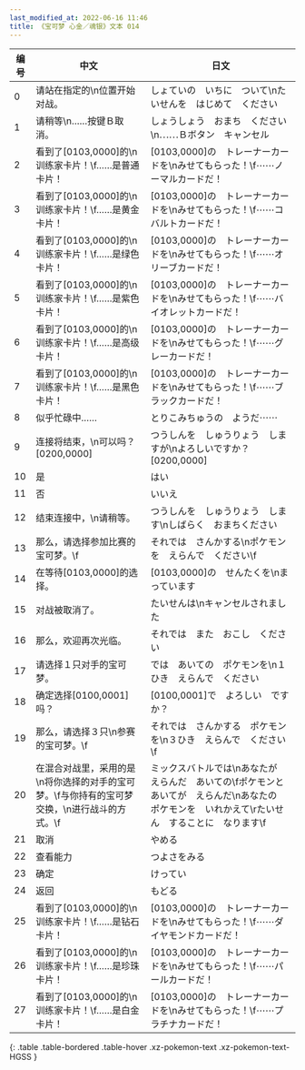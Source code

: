 ```yaml
---
last_modified_at: 2022-06-16 11:46
title: 《宝可梦 心金／魂银》文本 014
---
```

| 编号 | 中文 | 日文 |
| ---- | ---- | ---- |
| 0 | 请站在指定的\n位置开始对战。 | しょていの　いちに　ついて\nたいせんを　はじめて　ください |
| 1 | 请稍等\n……按键Ｂ取消。 | しょうしょう　おまち　ください\n⋯⋯Ｂボタン　キャンセル |
| 2 | 看到了[0103,0000]的\n训练家卡片！\f……是普通卡片！ | [0103,0000]の　トレーナーカードを\nみせてもらった！\f⋯⋯ノーマルカードだ！ |
| 3 | 看到了[0103,0000]的\n训练家卡片！\f……是黄金卡片！ | [0103,0000]の　トレーナーカードを\nみせてもらった！\f⋯⋯コバルトカードだ！ |
| 4 | 看到了[0103,0000]的\n训练家卡片！\f……是绿色卡片！ | [0103,0000]の　トレーナーカードを\nみせてもらった！\f⋯⋯オリーブカードだ！ |
| 5 | 看到了[0103,0000]的\n训练家卡片！\f……是紫色卡片！ | [0103,0000]の　トレーナーカードを\nみせてもらった！\f⋯⋯バイオレットカードだ！ |
| 6 | 看到了[0103,0000]的\n训练家卡片！\f……是高级卡片！ | [0103,0000]の　トレーナーカードを\nみせてもらった！\f⋯⋯グレーカードだ！ |
| 7 | 看到了[0103,0000]的\n训练家卡片！\f……是黑色卡片！ | [0103,0000]の　トレーナーカードを\nみせてもらった！\f⋯⋯ブラックカードだ！ |
| 8 | 似乎忙碌中…… | とりこみちゅうの　ようだ⋯⋯ |
| 9 | 连接将结束，\n可以吗？[0200,0000] | つうしんを　しゅうりょう　しますが\nよろしいですか？[0200,0000] |
| 10 | 是 | はい |
| 11 | 否 | いいえ |
| 12 | 结束连接中，\n请稍等。 | つうしんを　しゅうりょう　します\nしばらく　おまちください |
| 13 | 那么，请选择参加比赛的宝可梦。\f | それでは　さんかする\nポケモンを　えらんで　ください\f |
| 14 | 在等待[0103,0000]的选择。 | [0103,0000]の　せんたくを\nまっています |
| 15 | 对战被取消了。 | たいせんは\nキャンセルされました |
| 16 | 那么，欢迎再次光临。 | それでは　また　おこし　ください |
| 17 | 请选择１只对手的宝可梦。 | では　あいての　ポケモンを\n１ひき　えらんで　ください |
| 18 | 确定选择[0100,0001]吗？ | [0100,0001]で　よろしい　ですか？ |
| 19 | 那么，请选择３只\n参赛的宝可梦。\f | それでは　さんかする　ポケモンを\n３ひき　えらんで　ください\f |
| 20 | 在混合对战里，采用的是\n将你选择的对手的宝可梦。\f与你持有的宝可梦交换，\n进行战斗的方式。\f | ミックスバトルでは\nあなたが　えらんだ　あいての\fポケモンと　あいてが　えらんだ\nあなたの　ポケモンを　いれかえて\rたいせん　することに　なります\f |
| 21 | 取消 | やめる |
| 22 | 查看能力 | つよさをみる |
| 23 | 确定 | けってい |
| 24 | 返回 | もどる |
| 25 | 看到了[0103,0000]的\n训练家卡片！\f……是钻石卡片！ | [0103,0000]の　トレーナーカードを\nみせてもらった！\f⋯⋯ダイヤモンドカードだ！ |
| 26 | 看到了[0103,0000]的\n训练家卡片！\f……是珍珠卡片！ | [0103,0000]の　トレーナーカードを\nみせてもらった！\f⋯⋯パールカードだ！ |
| 27 | 看到了[0103,0000]的\n训练家卡片！\f……是白金卡片！ | [0103,0000]の　トレーナーカードを\nみせてもらった！\f⋯⋯プラチナカードだ！ |
{: .table .table-bordered .table-hover .xz-pokemon-text .xz-pokemon-text-HGSS }